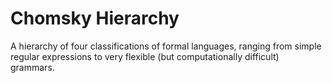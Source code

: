 # Chomsky Hierarchy

A hierarchy of four classifications of formal languages, ranging from simple regular expressions to very flexible (but computationally difficult) grammars.
